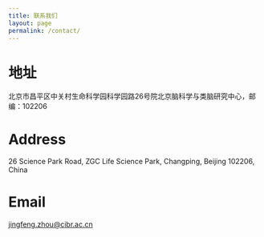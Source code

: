 ```yaml
---
title: 联系我们
layout: page
permalink: /contact/
---
```


# 地址
北京市昌平区中关村生命科学园科学园路26号院北京脑科学与类脑研究中心，邮编：102206

# Address
26 Science Park Road, ZGC Life Science Park, Changping, Beijing 102206, China

# Email
[jingfeng.zhou@cibr.ac.cn](mailto:jingfeng.zhou@cibr.ac.cn)
